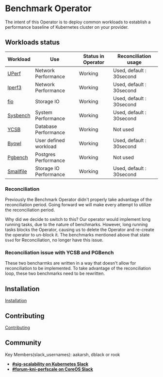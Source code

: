# Benchmark Operator

The intent of this Operator is to deploy common workloads to establish
a performance baseline of Kubernetes cluster on your provider.

## Workloads status

| Workload                       | Use                    | Status in Operator | Reconciliation usage       |
| ------------------------------ | ---------------------- | ------------------ | -------------------------- |
| [UPerf](docs/uperf.md)         | Network Performance    | Working            |  Used, default : 30second  |
| [Iperf3](docs/iperf3.md)       | Network Performance    | Working            |  Used, default : 30second  |
| [fio](docs/fio_distributed.md) | Storage IO             | Working            |  Used, default : 30second  |
| [Sysbench](docs/sysbench.md)   | System Performance     | Working            |  Used, default : 30second  |
| [YCSB](docs/ycsb.md)           | Database Performance   | Working            |  Not used                  |
| [Byowl](docs/byowl.md)         | User defined workload  | Working            |  Used, default : 30second  |
| [Pgbench](docs/pgbench.md)     | Postgres Performance   | Working            |  Not used                  |
| [Smallfile](docs/smallfile.md) | Storage IO Performance | Working            |  Used, default : 30second  |

### Reconciliation

Previously the Benchmark Operator didn't properly take advantage of the reconciliation period. Going forward
we will make every attempt to utilize the reconciliation period.

Why did we decide to switch to this? Our operator would implement long running tasks, due to the nature of benchmarks.
However, long running tasks blocks the Operator, causing us to delete the Operator and re-create the operator to
un-block it. The benchmarks mentioned above that state `Used` for Reconciliation, no longer have this issue.

### Reconciliation issue with YCSB and PGBench

These two bencharmks are written in a way that doesn't allow for reconciliation to be implemented. To take
advantage of the reconciliation loop, these two benchmarks need to be rewritten.

## Installation
[Installation](docs/installation.md)

## Contributing
[Contributing](CONTRIBUTE.md)

## Community
Key Members(slack_usernames): aakarsh, dblack or rook
* [**#sig-scalability on Kubernetes Slack**](https://kubernetes.slack.com)
* [**#forum-kni-perfscale on CoreOS Slack**](https://coreos.slack.com)
